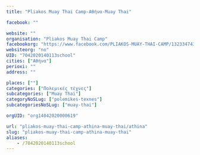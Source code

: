 ```yaml
---
title: "Pliakos Muay Thai Camp-Αθήνα-Muay Thai"

facebook: ""

website: ""
organisation: "Pliakos Muay Thai Camp"
facebookorg: "https://www.facebook.com/PLIAKOS-MUAY-THAI-CAMP/132334743529481"
websiteorg: "no"
UID: "7042020140113school"
cities: ["Αθήνα"]
perioxi: ""
address: ""

places: [""]
categories: ["Πολεμικές τέχνες"]
subcategories: ["Muay Thai"]
categoryNoSLug: ["polemikes-texnes"]
subcategoriesNoSLug: ["muay-thai"]

orgUID: "org14042020000619"

url: "pliakos-muay-thai-camp-athina-muay-thai/athina"
slug: "pliakos-muay-thai-camp-athina-muay-thai"
aliases:
    - /7042020140113school
---
```





